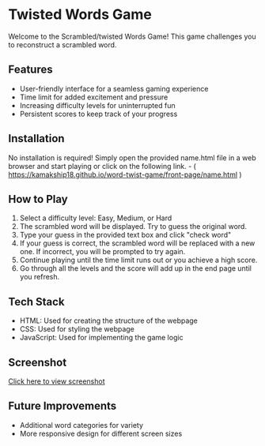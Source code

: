 # Twisted Words Game

Welcome to the Scrambled/twisted Words Game! This game challenges you to reconstruct a scrambled word.

## Features

- User-friendly interface for a seamless gaming experience
- Time limit for added excitement and pressure
- Increasing difficulty levels for uninterrupted fun
- Persistent scores to keep track of your progress

## Installation

No installation is required! Simply open the provided name.html file in a web browser and start playing or click on the following link. - ( https://kamakship18.github.io/word-twist-game/front-page/name.html )

## How to Play

1. Select a difficulty level: Easy, Medium, or Hard
2. The scrambled word will be displayed. Try to guess the original word.
3. Type your guess in the provided text box and click "check word"
4. If your guess is correct, the scrambled word will be replaced with a new one. If incorrect, you will be prompted to try again.
5. Continue playing until the time limit runs out or you achieve a high score.
6. Go through all the levels and the score will add up in the end page until you refresh.
   
## Tech Stack

- HTML: Used for creating the structure of the webpage
- CSS: Used for styling the webpage
- JavaScript: Used for implementing the game logic

## Screenshot

[Click here to view screenshot](https://drive.google.com/file/d/1hLxj-PC8HKTQ1B6lfv3E4StL1NgiPE0m/view?usp=drive_link)

## Future Improvements

- Additional word categories for variety
- More responsive design for different screen sizes
